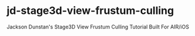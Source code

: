 jd-stage3d-view-frustum-culling
===============================

Jackson Dunstan's Stage3D View Frustum Culling Tutorial Built For AIR/iOS